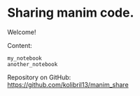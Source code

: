 # Sharing manim code.

Welcome! 


Content:

```{toctree}
my_notebook
another_notebook
```

Repository on GitHub:  
<https://github.com/kolibril13/manim_share>







